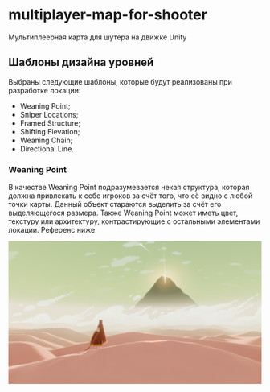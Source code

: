 # multiplayer-map-for-shooter
Мультиплеерная карта для шутера на движке Unity

## Шаблоны дизайна уровней
Выбраны следующие шаблоны, которые будут реализованы при разработке локации: 
- Weaning Point;
- Sniper Locations;
- Framed Structure;
- Shifting Elevation;
- Weaning Chain;
- Directional Line.

### Weaning Point
В качестве Weaning Point подразумевается некая структура, которая должна привлекать к себе игроков за счёт того, что её видно с любой точки карты. Данный объект стараются выделить за счёт его выделяющегося размера. Также Weaning Point может иметь цвет, текстуру или архитектуру, контрастирующие с остальными элементами локации. Референс ниже:
<p align="center">
  <img src="https://github.com/Den1sovDm1triy/multiplayer-map-for-shooter/raw/main/PicturesForReadme/Exmpl_1.png"/>
</p>
